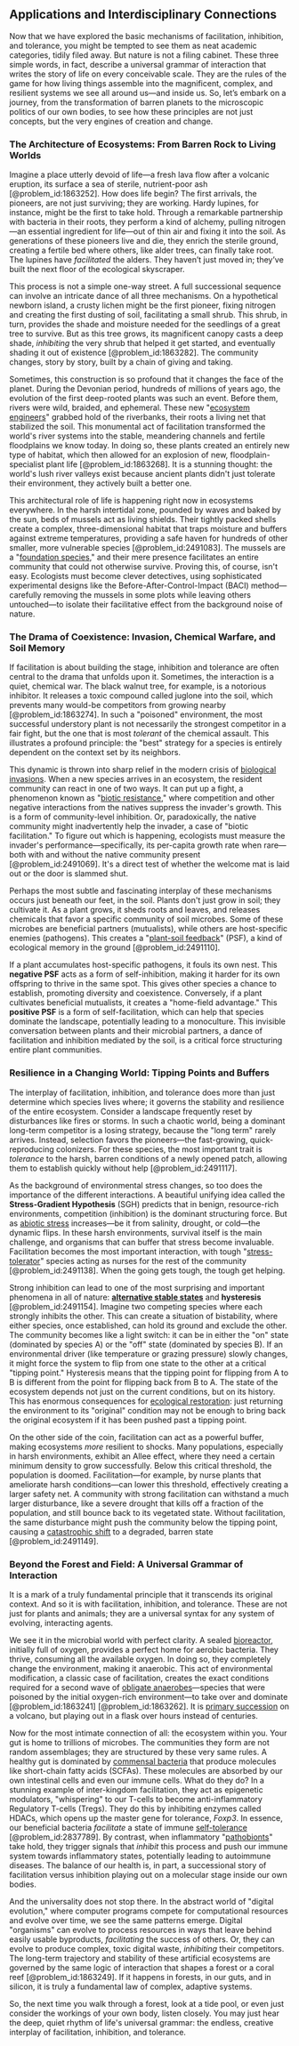 ## Applications and Interdisciplinary Connections

Now that we have explored the basic mechanisms of facilitation, inhibition, and tolerance, you might be tempted to see them as neat academic categories, tidily filed away. But nature is not a filing cabinet. These three simple words, in fact, describe a universal grammar of interaction that writes the story of life on every conceivable scale. They are the rules of the game for how living things assemble into the magnificent, complex, and resilient systems we see all around us—and inside us. So, let’s embark on a journey, from the transformation of barren planets to the microscopic politics of our own bodies, to see how these principles are not just concepts, but the very engines of creation and change.

### The Architecture of Ecosystems: From Barren Rock to Living Worlds

Imagine a place utterly devoid of life—a fresh lava flow after a volcanic eruption, its surface a sea of sterile, nutrient-poor ash [@problem_id:1863252]. How does life begin? The first arrivals, the pioneers, are not just surviving; they are working. Hardy lupines, for instance, might be the first to take hold. Through a remarkable partnership with bacteria in their roots, they perform a kind of alchemy, pulling nitrogen—an essential ingredient for life—out of thin air and fixing it into the soil. As generations of these pioneers live and die, they enrich the sterile ground, creating a fertile bed where others, like alder trees, can finally take root. The lupines have *facilitated* the alders. They haven’t just moved in; they’ve built the next floor of the ecological skyscraper.

This process is not a simple one-way street. A full successional sequence can involve an intricate dance of all three mechanisms. On a hypothetical newborn island, a crusty lichen might be the first pioneer, fixing nitrogen and creating the first dusting of soil, facilitating a small shrub. This shrub, in turn, provides the shade and moisture needed for the seedlings of a great tree to survive. But as this tree grows, its magnificent canopy casts a deep shade, *inhibiting* the very shrub that helped it get started, and eventually shading it out of existence [@problem_id:1863282]. The community changes, story by story, built by a chain of giving and taking.

Sometimes, this construction is so profound that it changes the face of the planet. During the Devonian period, hundreds of millions of years ago, the evolution of the first deep-rooted plants was such an event. Before them, rivers were wild, braided, and ephemeral. These new "[ecosystem engineers](@article_id:143202)" grabbed hold of the riverbanks, their roots a living net that stabilized the soil. This monumental act of facilitation transformed the world's river systems into the stable, meandering channels and fertile floodplains we know today. In doing so, these plants created an entirely new type of habitat, which then allowed for an explosion of new, floodplain-specialist plant life [@problem_id:1863268]. It is a stunning thought: the world's lush river valleys exist because ancient plants didn't just tolerate their environment, they actively built a better one.

This architectural role of life is happening right now in ecosystems everywhere. In the harsh intertidal zone, pounded by waves and baked by the sun, beds of mussels act as living shields. Their tightly packed shells create a complex, three-dimensional habitat that traps moisture and buffers against extreme temperatures, providing a safe haven for hundreds of other smaller, more vulnerable species [@problem_id:2491083]. The mussels are a "[foundation species](@article_id:183128)," and their mere presence facilitates an entire community that could not otherwise survive. Proving this, of course, isn't easy. Ecologists must become clever detectives, using sophisticated experimental designs like the Before-After-Control-Impact (BACI) method—carefully removing the mussels in some plots while leaving others untouched—to isolate their facilitative effect from the background noise of nature.

### The Drama of Coexistence: Invasion, Chemical Warfare, and Soil Memory

If facilitation is about building the stage, inhibition and tolerance are often central to the drama that unfolds upon it. Sometimes, the interaction is a quiet, chemical war. The black walnut tree, for example, is a notorious inhibitor. It releases a toxic compound called juglone into the soil, which prevents many would-be competitors from growing nearby [@problem_id:1863274]. In such a "poisoned" environment, the most successful understory plant is not necessarily the strongest competitor in a fair fight, but the one that is most *tolerant* of the chemical assault. This illustrates a profound principle: the "best" strategy for a species is entirely dependent on the context set by its neighbors.

This dynamic is thrown into sharp relief in the modern crisis of [biological invasions](@article_id:182340). When a new species arrives in an ecosystem, the resident community can react in one of two ways. It can put up a fight, a phenomenon known as "[biotic resistance](@article_id:192798)," where competition and other negative interactions from the natives suppress the invader's growth. This is a form of community-level inhibition. Or, paradoxically, the native community might inadvertently help the invader, a case of "biotic facilitation." To figure out which is happening, ecologists must measure the invader's performance—specifically, its per-capita growth rate when rare—both with and without the native community present [@problem_id:2491069]. It's a direct test of whether the welcome mat is laid out or the door is slammed shut.

Perhaps the most subtle and fascinating interplay of these mechanisms occurs just beneath our feet, in the soil. Plants don't just grow in soil; they cultivate it. As a plant grows, it sheds roots and leaves, and releases chemicals that favor a specific community of soil microbes. Some of these microbes are beneficial partners (mutualists), while others are host-specific enemies (pathogens). This creates a "[plant-soil feedback](@article_id:152338)" (PSF), a kind of ecological memory in the ground [@problem_id:2491110].

If a plant accumulates host-specific pathogens, it fouls its own nest. This **negative PSF** acts as a form of self-inhibition, making it harder for its own offspring to thrive in the same spot. This gives other species a chance to establish, promoting diversity and coexistence. Conversely, if a plant cultivates beneficial mutualists, it creates a "home-field advantage." This **positive PSF** is a form of self-facilitation, which can help that species dominate the landscape, potentially leading to a monoculture. This invisible conversation between plants and their microbial partners, a dance of facilitation and inhibition mediated by the soil, is a critical force structuring entire plant communities.

### Resilience in a Changing World: Tipping Points and Buffers

The interplay of facilitation, inhibition, and tolerance does more than just determine which species lives where; it governs the stability and resilience of the entire ecosystem. Consider a landscape frequently reset by disturbances like fires or storms. In such a chaotic world, being a dominant long-term competitor is a losing strategy, because the "long term" rarely arrives. Instead, selection favors the pioneers—the fast-growing, quick-reproducing colonizers. For these species, the most important trait is *tolerance* to the harsh, barren conditions of a newly opened patch, allowing them to establish quickly without help [@problem_id:2491117].

As the background of environmental stress changes, so too does the importance of the different interactions. A beautiful unifying idea called the **Stress-Gradient Hypothesis** (SGH) predicts that in benign, resource-rich environments, competition (inhibition) is the dominant structuring force. But as [abiotic stress](@article_id:162201) increases—be it from salinity, drought, or cold—the dynamic flips. In these harsh environments, survival itself is the main challenge, and organisms that can buffer that stress become invaluable. Facilitation becomes the most important interaction, with tough "[stress-tolerator](@article_id:186344)" species acting as nurses for the rest of the community [@problem_id:2491138]. When the going gets tough, the tough get helping.

Strong inhibition can lead to one of the most surprising and important phenomena in all of nature: **[alternative stable states](@article_id:141604)** and **hysteresis** [@problem_id:2491154]. Imagine two competing species where each strongly inhibits the other. This can create a situation of bistability, where either species, once established, can hold its ground and exclude the other. The community becomes like a light switch: it can be in either the "on" state (dominated by species A) or the "off" state (dominated by species B). If an environmental driver (like temperature or grazing pressure) slowly changes, it might force the system to flip from one state to the other at a critical "tipping point." Hysteresis means that the tipping point for flipping from A to B is different from the point for flipping back from B to A. The state of the ecosystem depends not just on the current conditions, but on its history. This has enormous consequences for [ecological restoration](@article_id:142145): just returning the environment to its "original" condition may not be enough to bring back the original ecosystem if it has been pushed past a tipping point.

On the other side of the coin, facilitation can act as a powerful buffer, making ecosystems *more* resilient to shocks. Many populations, especially in harsh environments, exhibit an Allee effect, where they need a certain minimum density to grow successfully. Below this critical threshold, the population is doomed. Facilitation—for example, by nurse plants that ameliorate harsh conditions—can lower this threshold, effectively creating a larger safety net. A community with strong facilitation can withstand a much larger disturbance, like a severe drought that kills off a fraction of the population, and still bounce back to its vegetated state. Without facilitation, the same disturbance might push the community below the tipping point, causing a [catastrophic shift](@article_id:270944) to a degraded, barren state [@problem_id:2491149].

### Beyond the Forest and Field: A Universal Grammar of Interaction

It is a mark of a truly fundamental principle that it transcends its original context. And so it is with facilitation, inhibition, and tolerance. These are not just for plants and animals; they are a universal syntax for any system of evolving, interacting agents.

We see it in the microbial world with perfect clarity. A sealed [bioreactor](@article_id:178286), initially full of oxygen, provides a perfect home for aerobic bacteria. They thrive, consuming all the available oxygen. In doing so, they completely change the environment, making it anaerobic. This act of environmental modification, a classic case of facilitation, creates the exact conditions required for a second wave of [obligate anaerobes](@article_id:163463)—species that were poisoned by the initial oxygen-rich environment—to take over and dominate [@problem_id:1863241] [@problem_id:1863262]. It is [primary succession](@article_id:141543) on a volcano, but playing out in a flask over hours instead of centuries.

Now for the most intimate connection of all: the ecosystem within you. Your gut is home to trillions of microbes. The communities they form are not random assemblages; they are structured by these very same rules. A healthy gut is dominated by [commensal bacteria](@article_id:201209) that produce molecules like short-chain fatty acids (SCFAs). These molecules are absorbed by our own intestinal cells and even our immune cells. What do they do? In a stunning example of inter-kingdom facilitation, they act as epigenetic modulators, "whispering" to our T-cells to become anti-inflammatory Regulatory T-cells (Tregs). They do this by inhibiting enzymes called HDACs, which opens up the master gene for tolerance, *Foxp3*. In essence, our beneficial bacteria *facilitate* a state of immune [self-tolerance](@article_id:143052) [@problem_id:2837789]. By contrast, when inflammatory "[pathobionts](@article_id:190066)" take hold, they trigger signals that *inhibit* this process and push our immune system towards inflammatory states, potentially leading to autoimmune diseases. The balance of our health is, in part, a successional story of facilitation versus inhibition playing out on a molecular stage inside our own bodies.

And the universality does not stop there. In the abstract world of "digital evolution," where computer programs compete for computational resources and evolve over time, we see the same patterns emerge. Digital "organisms" can evolve to process resources in ways that leave behind easily usable byproducts, *facilitating* the success of others. Or, they can evolve to produce complex, toxic digital waste, *inhibiting* their competitors. The long-term trajectory and stability of these artificial ecosystems are governed by the same logic of interaction that shapes a forest or a coral reef [@problem_id:1863249]. If it happens in forests, in our guts, and in silicon, it is truly a fundamental law of complex, adaptive systems.

So, the next time you walk through a forest, look at a tide pool, or even just consider the workings of your own body, listen closely. You may just hear the deep, quiet rhythm of life's universal grammar: the endless, creative interplay of facilitation, inhibition, and tolerance.